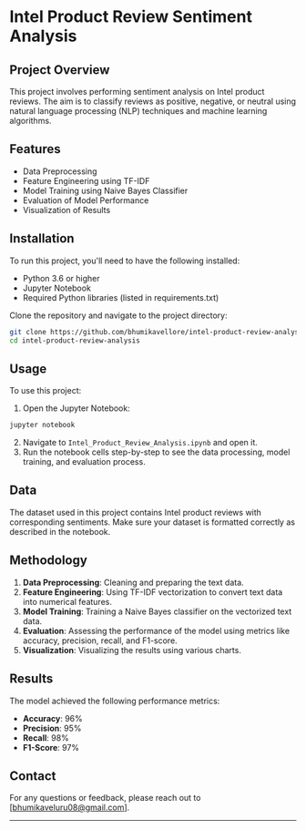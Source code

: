 # Intel Product Review Sentiment Analysis

## Project Overview
This project involves performing sentiment analysis on Intel product reviews. The aim is to classify reviews as positive, negative, or neutral using natural language processing (NLP) techniques and machine learning algorithms.

## Features
- Data Preprocessing
- Feature Engineering using TF-IDF
- Model Training using Naive Bayes Classifier
- Evaluation of Model Performance
- Visualization of Results

## Installation
To run this project, you'll need to have the following installed:
- Python 3.6 or higher
- Jupyter Notebook
- Required Python libraries (listed in requirements.txt)

Clone the repository and navigate to the project directory:
```sh
git clone https://github.com/bhumikavellore/intel-product-review-analysis.git
cd intel-product-review-analysis
```

## Usage
To use this project:
1. Open the Jupyter Notebook:
```sh
jupyter notebook
```
2. Navigate to `Intel_Product_Review_Analysis.ipynb` and open it.
3. Run the notebook cells step-by-step to see the data processing, model training, and evaluation process.

## Data
The dataset used in this project contains Intel product reviews with corresponding sentiments. Make sure your dataset is formatted correctly as described in the notebook.

## Methodology
1. **Data Preprocessing**: Cleaning and preparing the text data.
2. **Feature Engineering**: Using TF-IDF vectorization to convert text data into numerical features.
3. **Model Training**: Training a Naive Bayes classifier on the vectorized text data.
4. **Evaluation**: Assessing the performance of the model using metrics like accuracy, precision, recall, and F1-score.
5. **Visualization**: Visualizing the results using various charts.

## Results
The model achieved the following performance metrics:
- **Accuracy**: 96%
- **Precision**: 95%
- **Recall**: 98%
- **F1-Score**: 97%


## Contact
For any questions or feedback, please reach out to [bhumikaveluru08@gmail.com].

---

